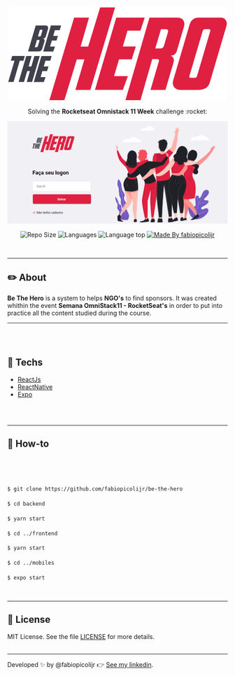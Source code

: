 <br />
<p align="center"><img src="frontend/src/assets/logo.svg"></p>
<p align="center">Solving the <b>Rocketseat Omnistack 11 Week</b> challenge :rocket:</p>
<p><img src="frontend/src/assets/be-the-hero.gif"></p>
<p align="center">
  <img alt="Repo Size" title="Repo Size" src="https://img.shields.io/github/repo-size/fabiopicolijr/be-the-hero?color=282A36" />
  <img alt="Languages" title="Languages" src="https://img.shields.io/github/languages/count/fabiopicolijr/be-the-hero?color=282A36" />
  <img alt="Language top" title="Language top" title="Made By fabiopicolijr"  src="https://img.shields.io/github/languages/top/fabiopicolijr/be-the-hero?color=282A36" />
  <a href="https://github.com/fabiopicolijr">
    <img alt="Made By fabiopicolijr" title="Made By fabiopicolijr" src="https://img.shields.io/badge/made%20by-fabiopicolijr-DF2041" alt="Made by fabiopicolijr">
  <a>
</p>
<br />

---

##  :pencil2: About 

**Be The Hero** is a system to helps **NGO's** to find sponsors. It was created whithin the event **Semana OmniStack11 - RocketSeat's** in order to put into practice all the content studied during the course.

---
<br />
<br />

##  :robot: Techs

- [ReactJs](https://reactjs.org)
- [ReactNative](https://reactnative.dev)
- [Expo](https://expo.io/)
<br />
<br />

---

##  :checkered_flag: How-to
<br />
<br />

```bash

$ git clone https://github.com/fabiopicolijr/be-the-hero

$ cd backend

$ yarn start

$ cd ../frontend

$ yarn start

$ cd ../mobiles

$ expo start
```
<br />

---

## :memo: License

MIT License. See the file [LICENSE](LICENSE.md) for more details.
<br />
<br />

---

Developed :sparkles: by @fabiopicolijr :point_right: [See my linkedin](http://www.linkedin.com/in/fabiopicolijr).
